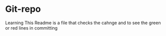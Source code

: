 # Git-repo
Learning 
This Readme is a file that checks the cahnge and to see the green or red lines in committing
